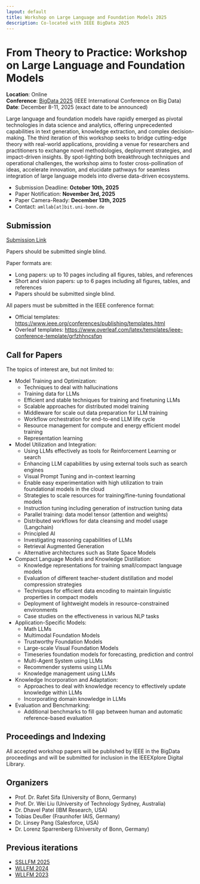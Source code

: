 ```yaml
---
layout: default
title: Workshop on Large Language and Foundation Models 2025
description: Co-located with IEEE BigData 2025
---
```

<link rel="icon" type="image/x-icon" href="/assets/aml_lab_tight.ico" />

# From Theory to Practice: Workshop on Large Language and Foundation Models

**Location**: Online  
**Conference**: [BigData 2025](https://conferences.cis.um.edu.mo/ieeebigdata2025) (IEEE International Conference on Big Data)  
**Date**: December 8-11, 2025 (exact date to be announced)

Large language and foundation models have rapidly emerged as pivotal technologies in data science and analytics, 
offering unprecedented capabilities in text generation, knowledge extraction, and complex decision-making. The third iteration of 
this workshop seeks to bridge cutting-edge theory with real-world applications, providing a venue for researchers and 
practitioners to exchange novel methodologies, deployment strategies, and impact-driven insights. By spot-lighting both 
breakthrough techniques and operational challenges, the workshop aims to foster cross-pollination of ideas, accelerate 
innovation, and elucidate pathways for seamless integration of large language models into diverse data-driven 
ecosystems.

- Submission Deadline: **October 10th, 2025**
- Paper Notification: **November 3rd, 2025**
- Paper Camera-Ready: **December 13th, 2025**
- Contact: `amllab[at]bit.uni-bonn.de`

## Submission

[Submission Link](https://wi-lab.com/cyberchair/2025/bigdata25/scripts/submit.php?subarea=S31&undisplay_detail=1&wh=/cyberchair/2025/bigdata25/scripts/ws_submit.php)

Papers should be submitted single blind.

Paper formats are:

- Long papers:  up to 10 pages including all figures, tables, and references
- Short and vision papers: up to 6 pages including all figures, tables, and references
- Papers should be submitted single blind.

All papers must be submitted in the IEEE conference format:
- Official templates: https://www.ieee.org/conferences/publishing/templates.html
- Overleaf templates: https://www.overleaf.com/latex/templates/ieee-conference-template/grfzhhncsfqn

## Call for Papers

The topics of interest are, but not limited to:

- Model Training and Optimization:
  - Techniques to deal with hallucinations
  - Training data for LLMs
  - Efficient and stable techniques for training and finetuning LLMs 
  - Scalable approaches for distributed model training 
  - Middleware for scale out data preparation for LLM training 
  - Workflow orchestration for end-to-end LLM life cycle 
  - Resource management for compute and energy efficient model training 
  - Representation learning
- Model Utilization and Integration:
  - Using LLMs effectively as tools for Reinforcement Learning or search 
  - Enhancing LLM capabilities by using external tools such as search engines 
  - Visual Prompt Tuning and in-context learning 
  - Enable easy experimentation with high utilization to train foundational models in the cloud 
  - Strategies to scale resources for training/fine-tuning foundational models 
  - Instruction tuning including generation of instruction tuning data 
  - Parallel training: data model tensor (attention and weights)
  - Distributed workflows for data cleansing and model usage (Langchain)
  - Principled AI 
  - Investigating reasoning capabilities of LLMs 
  - Retrieval Augmented Generation 
  - Alternative architectures such as State Space Models 
- Compact Language Models and Knowledge Distillation:
  - Knowledge representations for training small/compact language models 
  - Evaluation of different teacher-student distillation and model compression strategies 
  - Techniques for efficient data encoding to maintain linguistic properties in compact models 
  - Deployment of lightweight models in resource-constrained environments 
  - Case studies on the effectiveness in various NLP tasks
- Application-Specific Models:
  - Math LLMs
  - Multimodal Foundation Models 
  - Trustworthy Foundation Models
  - Large-scale Visual Foundation Models
  - Timeseries foundation models for forecasting, prediction and control 
  - Multi-Agent System using LLMs
  - Recommender systems using LLMs
  - Knowledge management using LLMs
- Knowledge Incorporation and Adaptation:
  - Approaches to deal with knowledge recency to effectively update knowledge within LLMs 
  - Incorporating domain knowledge in LLMs
- Evaluation and Benchmarking:
  - Additional benchmarks to fill gap between human and automatic reference-based evaluation

## Proceedings and Indexing

All accepted workshop papers will be published by IEEE in the BigData proceedings
and will be submitted for inclusion in the IEEEXplore Digital Library.


## Organizers

- Prof. Dr. Rafet Sifa (University of Bonn, Germany)
- Prof. Dr. Wei Liu (University of Technology Sydney, Australia)
- Dr. Dhavel Patel (IBM Research, USA)
- Tobias Deußer (Fraunhofer IAIS, Germany)
- Dr. Linsey Pang (Salesforce, USA) 
- Dr. Lorenz Sparrenberg (University of Bonn, Germany)

## Previous iterations

- [SSLLFM 2025](https://appliedmachinelearning-lab.github.io/ssllfm2025/)
- [WLLFM 2024](https://sites.google.com/view/wllfm24)
- [WLLFM 2023](https://dhavalrepo18.github.io/bigdatafm/)
